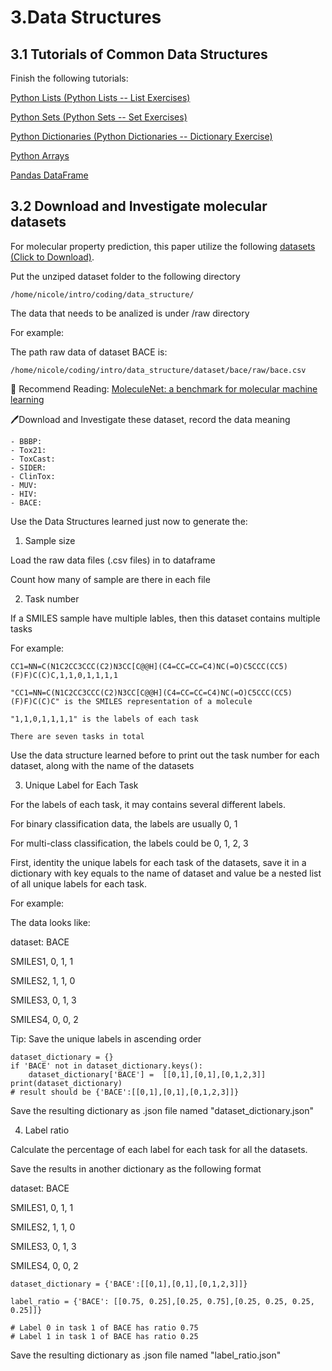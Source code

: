# 3.Data Structures

## 3.1 Tutorials of Common Data Structures

Finish the following tutorials:

[Python Lists (Python Lists -- List Exercises)](https://www.w3schools.com/python/python_lists.asp)

[Python Sets (Python Sets -- Set Exercises)](https://www.w3schools.com/python/python_sets.asp)

[Python Dictionaries (Python Dictionaries -- Dictionary Exercise)](https://www.w3schools.com/python/python_dictionaries.asp)

[Python Arrays](https://www.w3schools.com/python/python_arrays.asp)

[Pandas DataFrame](https://pandas.pydata.org/pandas-docs/stable/reference/api/pandas.DataFrame.html)


## 3.2 Download and Investigate molecular datasets
For molecular property prediction, this paper utilize the following [datasets (Click to Download)](https://snap.stanford.edu/gnn-pretrain/data/chem_dataset.zip). 

Put the unziped dataset folder to the following directory 

```
/home/nicole/intro/coding/data_structure/ 
```

The data that needs to be analized is under /raw directory

For example:

The path raw data of dataset BACE is:

```
/home/nicole/coding/intro/data_structure/dataset/bace/raw/bace.csv
```

:book: Recommend Reading: [MoleculeNet: a benchmark for molecular machine
learning](https://pubs.rsc.org/en/content/articlepdf/2018/sc/c7sc02664a)

:pen:Download and Investigate these dataset, record the data meaning
```
- BBBP:
- Tox21:
- ToxCast:
- SIDER:
- ClinTox:
- MUV: 
- HIV:
- BACE:
```

Use the Data Structures learned just now to generate the:

1. Sample size 

Load the raw data files (.csv files) in to dataframe

Count how many of sample are there in each file

2. Task number

If a SMILES sample have multiple lables, then this dataset contains multiple tasks

For example:

```
CC1=NN=C(N1C2CC3CCC(C2)N3CC[C@@H](C4=CC=CC=C4)NC(=O)C5CCC(CC5)(F)F)C(C)C,1,1,0,1,1,1,1

"CC1=NN=C(N1C2CC3CCC(C2)N3CC[C@@H](C4=CC=CC=C4)NC(=O)C5CCC(CC5)(F)F)C(C)C" is the SMILES representation of a molecule

"1,1,0,1,1,1,1" is the labels of each task

There are seven tasks in total
```

Use the data structure learned before to print out the task number for each dataset, along with the name of the datasets

3. Unique Label for Each Task

For the labels of each task, it may contains several different labels.

For binary classification data, the labels are usually 0, 1

For multi-class classification, the labels could be 0, 1, 2, 3

First, identity the unique labels for each task of the datasets, save it in a dictionary with key equals to the name of dataset and value be a nested list of all unique labels for each task. 

For example:

The data looks like:

dataset: BACE

SMILES1, 0, 1, 1

SMILES2, 1, 1, 0

SMILES3, 0, 1, 3

SMILES4, 0, 0, 2

Tip: Save the unique labels in ascending order

```
dataset_dictionary = {}
if 'BACE' not in dataset_dictionary.keys():
    dataset_dictionary['BACE'] =  [[0,1],[0,1],[0,1,2,3]]
print(dataset_dictionary)
# result should be {'BACE':[[0,1],[0,1],[0,1,2,3]]}
```

Save the resulting dictionary as .json file named "dataset_dictionary.json"

4. Label ratio

Calculate the percentage of each label for each task for all the datasets. 

Save the results in another dictionary as the following format

dataset: BACE

SMILES1, 0, 1, 1

SMILES2, 1, 1, 0

SMILES3, 0, 1, 3

SMILES4, 0, 0, 2

```
dataset_dictionary = {'BACE':[[0,1],[0,1],[0,1,2,3]]}

label_ratio = {'BACE': [[0.75, 0.25],[0.25, 0.75],[0.25, 0.25, 0.25, 0.25]]}

# Label 0 in task 1 of BACE has ratio 0.75
# Label 1 in task 1 of BACE has ratio 0.25

```

Save the resulting dictionary as .json file named "label_ratio.json"

